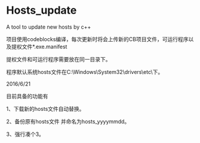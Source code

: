 # Hosts_update
A tool to update new hosts by c++

项目使用codeblocks编译，每次更新时将会上传新的CB项目文件，可运行程序以及提权文件*.exe.manifest

提权文件和可运行程序需要放在同一目录下。

程序默认系统hosts文件在C:\Windows\System32\drivers\etc\下。

2016/6/21

目前具备的功能有

1、下载新的hosts文件自动替换。

2、备份原有hosts文件 并命名为hosts_yyyymmdd。

3、强行凑个3。
